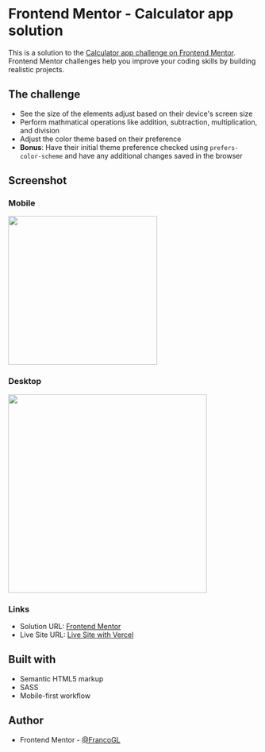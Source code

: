 # Frontend Mentor - Calculator app solution

This is a solution to the [Calculator app challenge on Frontend Mentor](https://www.frontendmentor.io/challenges/calculator-app-9lteq5N29). Frontend Mentor challenges help you improve your coding skills by building realistic projects. 

## The challenge

- See the size of the elements adjust based on their device's screen size
- Perform mathmatical operations like addition, subtraction, multiplication, and division
- Adjust the color theme based on their preference
- **Bonus**: Have their initial theme preference checked using `prefers-color-scheme` and have any additional changes saved in the browser

## Screenshot
### Mobile

<img src="https://user-images.githubusercontent.com/66887467/206879481-fb834be7-7238-40f5-abe0-3e91f0bcc412.png" width="300px">

### Desktop

<img src="https://user-images.githubusercontent.com/66887467/206879516-fe9015f5-ab36-4194-9043-9cdc810df449.png" width="400px">


### Links

- Solution URL: [Frontend Mentor](https://www.frontendmentor.io/solutions/nft-preview-card-component-i9wdp7v9x1)
- Live Site URL: [Live Site with Vercel](https://francogl.github.io/FEMC-ntf-preview-card-component)

## Built with

- Semantic HTML5 markup
- SASS
- Mobile-first workflow

## Author

- Frontend Mentor - [@FrancoGL](https://www.frontendmentor.io/profile/FrancoGL)
